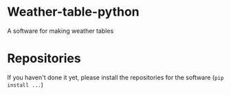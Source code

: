 # Weather-table-python
A software for making weather tables
# Repositories 
If you haven't done it yet, please install the repositories for the software (```pip install ...```)
